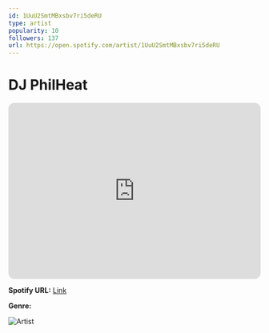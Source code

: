 ```yaml
---
id: 1UuU2SmtMBxsbv7ri5deRU
type: artist
popularity: 10
followers: 137
url: https://open.spotify.com/artist/1UuU2SmtMBxsbv7ri5deRU
---
```

# DJ PhilHeat

<iframe style="border-radius:12px" src="https://open.spotify.com/embed/artist/1UuU2SmtMBxsbv7ri5deRU" width="100%" height="352" frameBorder="0" allowfullscreen="" allow="autoplay; clipboard-write; encrypted-media; fullscreen; picture-in-picture" loading="lazy"></iframe>

**Spotify URL:** [Link](https://open.spotify.com/artist/1UuU2SmtMBxsbv7ri5deRU)

**Genre:** 

![Artist](https://i.scdn.co/image/ab6761610000e5ebea745243ef592cb6af2c092f)

